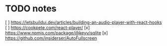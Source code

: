 # TODO notes

[ ] https://letsbuildui.dev/articles/building-an-audio-player-with-react-hooks
[ ] https://cookpete.com/react-player/
[x] https://www.npmjs.com/package/@keyv/sqlite
[x] https://github.com/insiderser/AutoFullscreen
